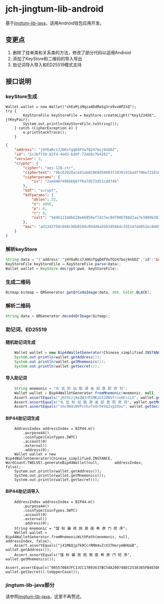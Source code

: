 # jch-jingtum-lib-android
基于[jingtum-lib-java](https://github.com/swtcpro/jingtum-lib-java)，适用Android钱包应用开发。

## 变更点
1. 删除了挂单类和关系类的方法，修改了部分代码以适用Android
2. 添加了KeyStore和二维码的导入导出
3. 助记词导入导入和ED25519模式支持

## 接口说明
### keyStore生成
```android
Wallet wallet = new Wallet("shExMjiMqza4DdMaSg3ra9vxWPZsQ");
try {
        KeyStoreFile keyStoreFile = KeyStore.createLight("Key123456", jtKeyPair);
        System.out.println(keyStoreFile.toString());
    } catch (CipherException e) {
        e.printStackTrace();
    }
```

```json
{
	"address": "jHY6aRcs7J6KnfgqD4FVwTQ247boj9nbDZ",
	"id": "1c1bf720-82fd-4ed3-bddf-72ebbc7b4262",
	"version": 3,
	"crypto": {
		"cipher": "aes-128-ctr",
		"ciphertext": "0bc63928ace81eb82869d5008372830191bad7706ef2101665d009a9e6",
		"cipherparams": {
			"iv": "2ae846f498bbb6ff6a7d572d51cdd74b"
		},
		"kdf": "scrypt",
		"kdfparams": {
			"dklen": 32,
			"n": 4096,
			"p": 6,
			"r": 8,
			"salt": "944611340b628e66850eff427ec0df006788d2aa7e3809b383dbe05282edd723"
		},
		"mac": "ad1343750c048c96b019dc09dd6a5b93d5664cfd5147dd052ec040546d53617f"
	}
}
```

### 解析keyStore
```java
String data = "{"address":"jHY6aRcs7J6KnfgqD4FVwTQ247boj9nbDZ","id":"1c1bf720-82fd-4ed3-bddf-72ebbc7b4262","version":3,"crypto":{"cipher":"aes-128-ctr","ciphertext":"0bc63928ace81eb82869d5008372830191bad7706ef2101665d009a9e6","cipherparams":{"iv":"2ae846f498bbb6ff6a7d572d51cdd74b"},"kdf":"scrypt","kdfparams":{"dklen":32,"n":4096,"p":6,"r":8,"salt":"944611340b628e66850eff427ec0df006788d2aa7e3809b383dbe05282edd723"},"mac":"ad1343750c048c96b019dc09dd6a5b93d5664cfd5147dd052ec040546d53617f"}}"
KeyStoreFile keyStoreFile = KeyStoreFile.parse(data);
Wallet wallet = KeyStore.decrypt(pwd, keyStoreFile);
```

### 生成二维码
```java
Bitmap bitmap = QRGenerator.getQrCodeImage(data, 800, Color.BLACK);
```

### 解析二维码
```java
String data = QRGenerator.decodeQrImage(bitmap);
```

### 助记词、ED25519

#### 随机助记词生成
```java
	Wallet wallet = new Bip44WalletGenerator(Chinese_simplified.INSTANCE, WordCount.TWELVE).generateWallet(null, false);
	System.out.println(wallet.getAddress());
	System.out.println(wallet.getMnemonics());
	System.out.println(wallet.getSecret());
```

#### 导入助记词
```java
	String mnemonic = "头 玄 秒 站 致 源 省 却 景 熙 奇 将";
	Wallet wallet = Bip44WalletGenerator.fromMnemonic(mnemonic, null, false);
	Assert.assertEquals("jHJSCzjAeZWJrR1MKzU3JdWSTrivHCccLV", wallet.getAddress());
	Assert.assertEquals("头 玄 秒 站 致 源 省 却 景 熙 奇 将", wallet.getMnemonics());
	Assert.assertEquals("shc9m9iNVPcnhxfedr5kVa2vg2Xov", wallet.getSecret());
```

#### BIP44助记词生成
```
	AddressIndex addressIndex = BIP44.m()
		.purpose44()
		.coinType(CoinTypes.SWTC)
		.account(0)
		.external()
		.address(0);
	Wallet wallet = new Bip44WalletGenerator(Chinese_simplified.INSTANCE, WordCount.TWELVE).generateBip44Wallet(null, 		addressIndex, false);
	System.out.println(wallet.getAddress());
	System.out.println(wallet.getMnemonics());
	System.out.println(wallet.getSecret());
```


#### BIP44助记词导入
```
	AddressIndex addressIndex = BIP44.m()
		.purpose44()
		.coinType(CoinTypes.SWTC)
		.account(0)
		.external()
		.address(0);
	String mnemonic = "馏 标 骗 孩 挑 蒸 座 希 原 门 挖 序";
	Wallet wallet = Bip44WalletGenerator.fromMnemonicWithPath(mnemonic, null, addressIndex, false);
	Assert.assertEquals("j41M6Qjp7k9CcrRMA4vZrX37HorymBHUaB", wallet.getAddress());
	Assert.assertEquals("馏 标 骗 孩 挑 蒸 座 希 原 门 挖 序", wallet.getMnemonics());
	Assert.assertEquals("005570847FC13CC17B93637BC54A200748EC2538385FB4E5DFDDDCE3703A0E873D", wallet.getSecret().toUpperCase());
```

### jingtum-lib-java部分
请参照[jingtum-lib-java](https://github.com/swtcpro/jingtum-lib-java/blob/master/README.md)，这里不再赘述。




